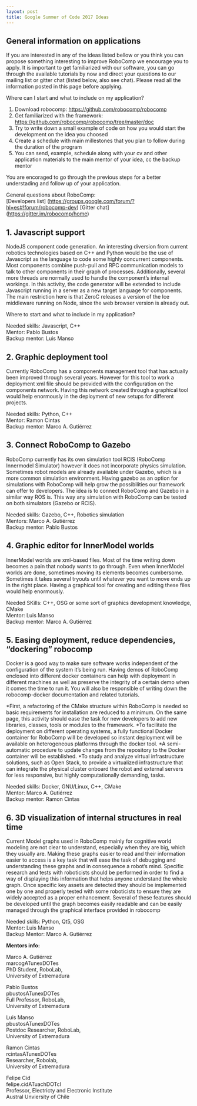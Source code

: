 ```yaml
---
layout: post
title: Google Summer of Code 2017 Ideas
---
```


## General information on applications

If you are interested in any of the ideas listed bellow or you think you can propose something interesting to improve RoboComp we encourage you to apply. It is important to get familiarized with our software, you can go through the available tutorials by now and direct your questions to our mailing list or gitter chat (listed below, also see chat). Please read all the information posted in this page before applying.

Where can I start and what to include on my application?

1. Download robocomp: https://github.com/robocomp/robocomp
2. Get familiarized with the framework: https://github.com/robocomp/robocomp/tree/master/doc
3. Try to write down a small example of code on how you would start the development on the idea you choosed
4. Create a schedule with main millestones that you plan to follow during the duration of the program
5. You can send, example, schedule along with your cv and other application materials to the main mentor of your idea, cc the backup mentor

You are encoraged to go through the previous steps for a better understading and follow up of your application.

General questions about RoboComp:  
[Developers list] (https://groups.google.com/forum/?hl=es#!forum/robocomp-dev)
[Gitter chat] (https://gitter.im/robocomp/home)

## 1. Javascript support

NodeJS component code generation. An interesting diversion from current robotics technologies based on C++ and Python would be the use of Javascript as the language to code some highly concurrent components. Most components combine push-pull and RPC communication models to talk to other components in their graph of processes. Additionally, several more threads are normally used to handle the component’s internal workings. In this activity, the code generator will be extended to include Javascript running in a server as a new target language for components. The main restriction here is that ZeroC releases a version of the Ice middleware running on Node, since the web browser version is already out.

Where to start and what to include in my application?


Needed skills: Javascript, C++  
Mentor: Pablo Bustos  
Backup mentor: Luis Manso

## 2. Graphic deployment tool

Currently RoboComp has a components management tool that has actually been improved through several years. However for this tool to work a deployment xml file should be provided with the configuration on the components network. Having this network created through a graphical tool would help enormously in the deployment of new setups for different projects. 

Needed skills: Python, C++  
Mentor: Ramon Cintas  
Backup mentor: Marco A. Gutiérrez

## 3. Connect RoboComp to Gazebo

RoboComp currently has its own simulation tool RCIS (RoboComp Innermodel Simulator) however it does not incorporate physics simulation. Sometimes robot models are already available under Gazebo, which is a more common simulation environment. Having gazebo as an option for simulations with RoboComp will help grow the possibilities our framework can offer to developers. The idea is to connect RoboComp and Gazebo in a similar way ROS is. This way any simulation with RoboComp can be tested on both simulators (Gazebo or RCIS).

Needed skills: Gazebo, C++, Robotics simulation   
Mentors: Marco A. Gutiérrez  
Backup mentor: Pablo Bustos

## 4. Graphic editor for InnerModel worlds

InnerModel worlds are xml-based files. Most of the time writing down becomes a pain that nobody wants to go through. Even when InnerModel worlds are done, sometimes moving its elements becomes cumbersome. Sometimes it takes several tryouts until whatever you want to move ends up in the right place. Having a graphical tool for creating and editing these files would help enormously.

Needed SKills: C++, OSG or some sort of graphics development knowledge, CMake   
Mentor: Luis Manso  
Backup mentor: Marco A. Gutiérrez

## 5. Easing deployment, reduce dependencies, “dockering” robocomp

Docker is a good way to make sure software works independent of the configuration of the system it’s being run. Having demos of RoboComp enclosed into different docker containers can help with deployment in different machines as well as preserve the integrity of a certain demo when it comes the time to run it. 
You will also be responsible of writing down the robocomp-docker documentation and related tutorials.

*First, a refactoring of the CMake structure within RoboComp is needed so basic requirements for installation are reduced to a minimum. On the same page, this activity should ease the task for new developers to add new libraries, classes, tools or modules to the framework.
*To facilitate the deployment on different operating systems, a fully functional Docker container for RoboComp will be developed so instant deployment will be available on heterogeneous platforms through the docker tool.
*A semi-automatic procedure to update changes from the repository to the Docker container will be established.
*To study and analyze virtual infrastructure solutions, such as Open Stack, to provide a virtualized infrastructure that can integrate the physical cluster onboard the robot and external servers for less responsive, but highly computationally demanding, tasks.

Needed skills: Docker, GNU/Linux, C++, CMake  
Mentor: Marco A. Gutiérrez  
Backup mentor: Ramon Cintas

## 6. 3D visualization of internal structures in real time 

Current Model graphs used in RoboComp mainly for cognitive world modeling are not clear to understand, especially when they are big, which they usually are. Making these graphs easier to read and their information easier to access is a key task that will ease the task of debugging and understanding these graphs and in consequence a robot’s mind. Specific research and tests with roboticists should be performed in order to find a way of displaying this information that helps anyone understand the whole graph. Once specific key assets are detected they should be implemented one by one  and properly tested with some roboticists to ensure they are widely accepted as a proper enhancement. Several of these features should be developed until the graph becomes easily readable and can be easily managed through the graphical interface provided in robocomp

Needed skills: Python, Qt5, OSG  
Mentor: Luis Manso  
Backup Mentor: Marco A. Gutiérrez


**Mentors info:**    

Marco A. Gutiérrez  
marcogATunexDOTes  
PhD Student, RoboLab,  
University of Extremadura  

Pablo Bustos  
pbustosATunexDOTes  
Full Professor, RoboLab,  
University of Extremadura  

Luis Manso  
pbustosATunexDOTes  
Postdoc Researcher, RoboLab,  
University of Extremadura  

Ramon Cintas  
rcintasATunexDOTes  
Researcher, Robolab,  
University of Extremadura  

Felipe Cid  
felipe.cidATuachDOTcl  
Professor, Electricty and Electronic Institute  
Austral Unviersity of Chile  

